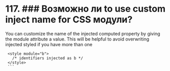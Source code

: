 # 117. ### Возможно ли to use custom inject name for CSS модули?

You can customize the name of the injected computed property by giving the module attribute a value. This will be helpful to avoid overwriting injected styled if you have more than one <style> tags in a single *.vue component. For example, you can use module attribute as below,
     ```javascript
     <style module="a">
       /* identifiers injected as a */
     </style>

     <style module="b">
       /* identifiers injected as b */
     </style>
     ```